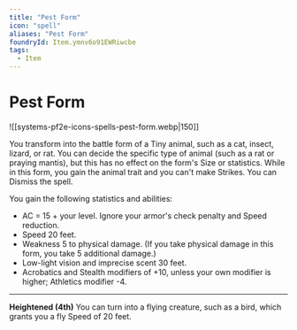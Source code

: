```yaml
---
title: "Pest Form"
icon: "spell"
aliases: "Pest Form"
foundryId: Item.ymnv6o91EWRiwcbe
tags:
  - Item
---
```


# Pest Form
![[systems-pf2e-icons-spells-pest-form.webp|150]]

You transform into the battle form of a Tiny animal, such as a cat, insect, lizard, or rat. You can decide the specific type of animal (such as a rat or praying mantis), but this has no effect on the form's Size or statistics. While in this form, you gain the animal trait and you can't make Strikes. You can Dismiss the spell.

You gain the following statistics and abilities:

*   AC = 15 + your level. Ignore your armor's check penalty and Speed reduction.
*   Speed 20 feet.
*   Weakness 5 to physical damage. (If you take physical damage in this form, you take 5 additional damage.)
*   Low-light vision and imprecise scent 30 feet.
*   Acrobatics and Stealth modifiers of +10, unless your own modifier is higher; Athletics modifier -4.

* * *

**Heightened (4th)** You can turn into a flying creature, such as a bird, which grants you a fly Speed of 20 feet.


